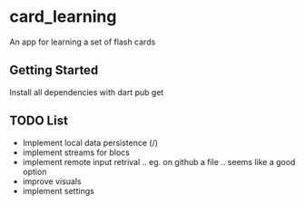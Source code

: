 # card_learning

An app for learning a set of flash cards

## Getting Started

Install all dependencies with dart pub get


## TODO List

* Implement local data persistence (/)
* implement streams for blocs
* implement remote input retrival .. eg. on github a file .. seems like a good option
* improve visuals
* implement settings